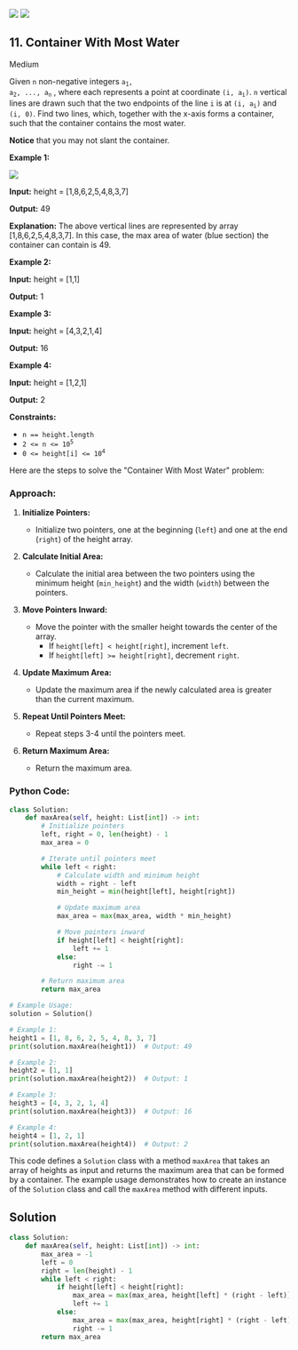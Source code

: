 [![](https://img.shields.io/github/stars/LeetCode-in-Python/LeetCode-in-Python?label=Stars&style=flat-square)](https://github.com/LeetCode-in-Python/LeetCode-in-Python)
[![](https://img.shields.io/github/forks/LeetCode-in-Python/LeetCode-in-Python?label=Fork%20me%20on%20GitHub%20&style=flat-square)](https://github.com/LeetCode-in-Python/LeetCode-in-Python/fork)

## 11\. Container With Most Water

Medium

Given `n` non-negative integers <code>a<sub>1</sub>, a<sub>2</sub>, ..., a<sub>n</sub></code> , where each represents a point at coordinate <code>(i, a<sub>i</sub>)</code>. `n` vertical lines are drawn such that the two endpoints of the line `i` is at <code>(i, a<sub>i</sub>)</code> and `(i, 0)`. Find two lines, which, together with the x-axis forms a container, such that the container contains the most water.

**Notice** that you may not slant the container.

**Example 1:**

![](https://s3-lc-upload.s3.amazonaws.com/uploads/2018/07/17/question_11.jpg)

**Input:** height = [1,8,6,2,5,4,8,3,7]

**Output:** 49

**Explanation:** The above vertical lines are represented by array [1,8,6,2,5,4,8,3,7]. In this case, the max area of water (blue section) the container can contain is 49. 

**Example 2:**

**Input:** height = [1,1]

**Output:** 1 

**Example 3:**

**Input:** height = [4,3,2,1,4]

**Output:** 16 

**Example 4:**

**Input:** height = [1,2,1]

**Output:** 2 

**Constraints:**

*   `n == height.length`
*   <code>2 <= n <= 10<sup>5</sup></code>
*   <code>0 <= height[i] <= 10<sup>4</sup></code>

Here are the steps to solve the "Container With Most Water" problem:

### Approach:

1. **Initialize Pointers:**
   - Initialize two pointers, one at the beginning (`left`) and one at the end (`right`) of the height array.

2. **Calculate Initial Area:**
   - Calculate the initial area between the two pointers using the minimum height (`min_height`) and the width (`width`) between the pointers.

3. **Move Pointers Inward:**
   - Move the pointer with the smaller height towards the center of the array.
     - If `height[left] < height[right]`, increment `left`.
     - If `height[left] >= height[right]`, decrement `right`.

4. **Update Maximum Area:**
   - Update the maximum area if the newly calculated area is greater than the current maximum.

5. **Repeat Until Pointers Meet:**
   - Repeat steps 3-4 until the pointers meet.

6. **Return Maximum Area:**
   - Return the maximum area.

### Python Code:

```python
class Solution:
    def maxArea(self, height: List[int]) -> int:
        # Initialize pointers
        left, right = 0, len(height) - 1
        max_area = 0

        # Iterate until pointers meet
        while left < right:
            # Calculate width and minimum height
            width = right - left
            min_height = min(height[left], height[right])

            # Update maximum area
            max_area = max(max_area, width * min_height)

            # Move pointers inward
            if height[left] < height[right]:
                left += 1
            else:
                right -= 1

        # Return maximum area
        return max_area

# Example Usage:
solution = Solution()

# Example 1:
height1 = [1, 8, 6, 2, 5, 4, 8, 3, 7]
print(solution.maxArea(height1))  # Output: 49

# Example 2:
height2 = [1, 1]
print(solution.maxArea(height2))  # Output: 1

# Example 3:
height3 = [4, 3, 2, 1, 4]
print(solution.maxArea(height3))  # Output: 16

# Example 4:
height4 = [1, 2, 1]
print(solution.maxArea(height4))  # Output: 2
```

This code defines a `Solution` class with a method `maxArea` that takes an array of heights as input and returns the maximum area that can be formed by a container. The example usage demonstrates how to create an instance of the `Solution` class and call the `maxArea` method with different inputs.

## Solution

```python
class Solution:
    def maxArea(self, height: List[int]) -> int:
        max_area = -1
        left = 0
        right = len(height) - 1
        while left < right:
            if height[left] < height[right]:
                max_area = max(max_area, height[left] * (right - left))
                left += 1
            else:
                max_area = max(max_area, height[right] * (right - left))
                right -= 1
        return max_area
```